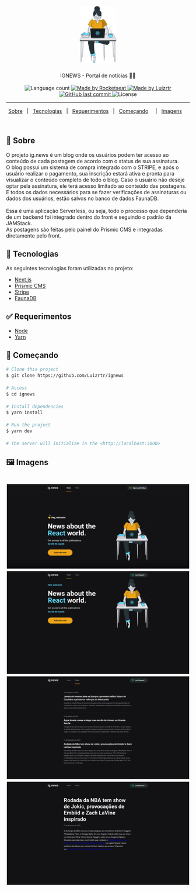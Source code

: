 <h1 align="center">

<img src="https://raw.githubusercontent.com/Luizrtr/ignews/main/public/images/avatar.svg" alt="rocketshoes" width="100px"/>

</h1>

<p align="center">
  IGNEWS - Portal de notícias 📰🚀
  <br>
  <br>

  <img alt="Language count" src="https://img.shields.io/github/repo-size/Luizrtr/ignews"/>

  <a href="https://rocketseat.com.br">
    <img alt="Made by Rocketseat" src="https://img.shields.io/badge/made%20by-Rocketseat-%237519C1">
  </a>

  <a href="https://www.linkedin.com/in/Luizrtr/">
    <img alt="Made by Luizrtr" src="https://img.shields.io/badge/made%20by-Luizrtr-%237519C1">
  </a>

  <a href="https://github.com/Luizrtr/ignews/commits/main">
    <img alt="GitHub last commit" src="https://img.shields.io/github/last-commit/Luizrtr/ignews">
  </a>

  <img alt="License" src="https://img.shields.io/github/license/Luizrtr/ignews">
</p>

---

<p align="center">
  <a href="#dart-sobre">Sobre</a> &#xa0; | &#xa0; 
  <a href="#rocket-tecnologias">Tecnologias</a> &#xa0; | &#xa0;
  <a href="#white_check_mark-requerimentos">Requerimentos</a> &#xa0; | &#xa0;
  <a href="#checkered_flag-começando">Começando</a> &#xa0; &#xa0; | &#xa0;
  <a href="#framed_picture-imagens">Imagens</a> &#xa0; &#xa0;
</p>

<br>

## :dart: Sobre ##

O projeto ig.news é um blog onde os usuários podem ter acesso ao conteúdo de cada postagem de acordo com o status de sua assinatura.<br>
O blog possui um sistema de compra integrado com o STRIPE, e após o usuário realizar o pagamento, sua inscrição estará ativa e pronta para visualizar o conteúdo completo
de todo o blog. Caso o usuário não deseje optar pela assinatura, ele terá acesso limitado ao conteúdo das postagens. E todos os dados necessários para se fazer verificações
de assinaturas ou dados dos usuários, estão salvos no banco de dados FaunaDB.
<br>
<br>
Essa é uma aplicação Serverless, ou seja, todo o processo que dependeria de um backend foi integrado dentro do front e seguindo o padrão da JAMStack.
<br>
As postagens são feitas pelo painel do Prismic CMS e integradas diretamente pelo front.


## :rocket: Tecnologias ##

As seguintes tecnologias foram utilizadas no projeto:

- [Next.js](https://nextjs.org/)
- [Prismic CMS](https://prismic.io/)
- [Stripe](https://stripe.com/)
- [FaunaDB](https://fauna.com/)

## :white_check_mark: Requerimentos ##

- [Node](https://nodejs.org/en/)
- [Yarn](https://yarnpkg.com/lang/en/)

## :checkered_flag: Começando ##

```bash
# Clone this project
$ git clone https://github.com/Luizrtr/ignews

# Access
$ cd ignews

# Install dependencies
$ yarn install

# Run the project
$ yarn dev

# The server will initialize in the <http://localhost:3000>
```
## :framed_picture: Imagens ##

<h1 align="center">
    <img alt = "Web app" src = "./.github/image-01.png" width = "500px" />
    <img alt = "Web app" src = "./.github/image-02.png" width = "500px" />
    <img alt = "Web app" src = "./.github/image-03.png" width = "500px" />
    <img alt = "Web app" src = "./.github/image-04.png" width = "500px" />
</h1>


